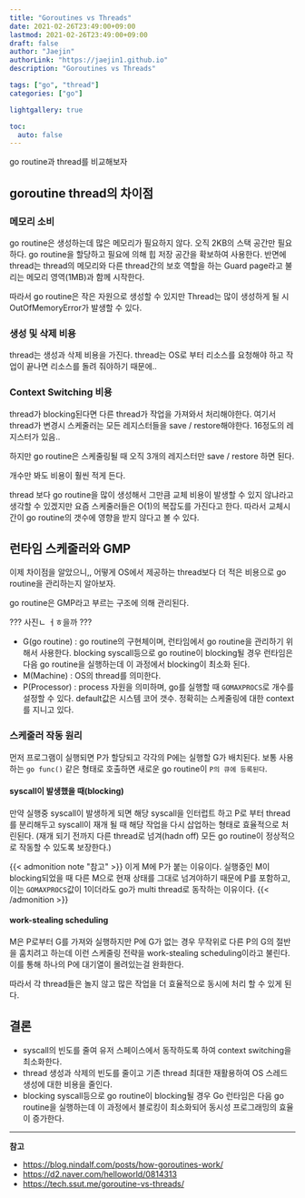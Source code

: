 ```yaml
---
title: "Goroutines vs Threads"
date: 2021-02-26T23:49:00+09:00
lastmod: 2021-02-26T23:49:00+09:00
draft: false
author: "Jaejin"
authorLink: "https://jaejin1.github.io"
description: "Goroutines vs Threads"

tags: ["go", "thread"]
categories: ["go"]

lightgallery: true

toc:
  auto: false
---
```


go routine과 thread를 비교해보자

<!--more-->

## goroutine thread의 차이점

### 메모리 소비

go routine은 생성하는데 많은 메모리가 필요하지 않다. 오직 2KB의 스택 공간만 필요하다. go routine을 할당하고 필요에 의해 힙 저장 공간을 확보하여 사용한다.
반면에 thread는 thread의 메모리와 다른 thread간의 보호 역할을 하는 Guard page라고 불리는 메모리 영역(1MB)과 함께 시작한다.

따라서 go routine은 작은 자원으로 생성할 수 있지만 Thread는 많이 생성하게 될 시 OutOfMemoryError가 발생할 수 있다. 

### 생성 및 삭제 비용

thread는 생성과 삭제 비용을 가진다. thread는 OS로 부터 리소스를 요청해야 하고 작업이 끝나면 리소스를 돌려 줘야하기 때문에..

### Context Switching 비용

thread가 blocking된다면 다른 thread가 작업을 가져와서 처리해야한다. 여기서 thread가 변경시 스케줄러는 모든 레지스터들을 save / restore해야한다. 16정도의 레지스터가 있음..

하지만 go routine은 스케줄링될 때 오직 3개의 레지스터만 save / restore 하면 된다. 

개수만 봐도 비용이 훨씬 적게 든다.

thread 보다 go routine을 많이 생성해서 그만큼 교체 비용이 발생할 수 있지 않냐라고 생각할 수 있겠지만 요즘 스케줄러들은 O(1)의 복잡도를 가진다고 한다. 따라서 교체시간이 go routine의 갯수에 영향을 받지 않다고 볼 수 있다.

## 런타임 스케줄러와 GMP

이제 차이점을 알았으니,, 어떻게 OS에서 제공하는 thread보다 더 적은 비용으로 go routine을 관리하는지 알아보자.

go routine은 GMP라고 부르는 구조에 의해 관리된다.

??? 사진ㄴ ㅓㅎ을까 ???

* G(go routine) : go routine의 구현체이며, 런타임에서 go routine을 관리하기 위해서 사용한다. blocking syscall등으로 go routine이 blocking될 경우 런타임은 다음 go routine을 실행하는데 이 과정에서 blocking이 최소화 된다.
* M(Machine) : OS의 thread를 의미한다.
* P(Processor) : process 자원을 의미하며, go를 실행할 때 `GOMAXPROCS`로 개수를 설정할 수 있다. default값은 시스템 코어 갯수. 정확히는 스케줄링에 대한 context를 지니고 있다.

### 스케줄러 작동 원리

먼저 프로그램이 실행되면 P가 할당되고 각각의 P에는 실행할 G가 배치된다. 보통 사용하는 `go func()` 같은 형태로 호출하면 새로운 go routine이 `P의 큐에 등록된다`. 

#### syscall이 발생했을 때(blocking)

만약 실행중 syscall이 발생하게 되면 해당 syscall을 인터럽트 하고 P로 부터 thread를 분리해두고 syscall이 재개 될 때 해당 작업을 다시 삽업하는 형태로 효율적으로 처린된다. (재개 되기 전까지 다른 thread로 넘겨(hadn off) 모든 go routine이 정상적으로 작동할 수 있도록 보장한다.) 

{{< admonition note "참고" >}}
이게 M에 P가 붙는 이유이다. 실행중인 M이 blocking되었을 때 다른 M으로 현재 상태를 그대로 넘겨야하기 때문에 P를 포함하고, 이는 `GOMAXPROCS`값이 1이더라도 go가 multi thread로 동작하는 이유이다.
{{< /admonition >}}

#### work-stealing scheduling

M은 P로부터 G를 가져와 실행하지만 P에 G가 없는 경우 무작위로 다른 P의 G의 절반을 훔치려고 하는데 이런 스케줄링 전략을 work-stealing scheduling이라고 불린다. 이를 통해 하나의 P에 대기열이 몰려있는걸 완화한다.

따라서 각 thread들은 놀지 않고 많은 작업을 더 효율적으로 동시에 처리 할 수 있게 된다.

## 결론

* syscall의 빈도를 줄여 유저 스페이스에서 동작하도록 하여 context switching을 최소화한다.
* thread 생성과 삭제의 빈도를 줄이고 기존 thread 최대한 재활용하여 OS 스레드 생성에 대한 비용을 줄인다.
* blocking syscall등으로 go routine이 blocking될 경우 Go 런타임은 다음 go routine을 실행하는데 이 과정에서 블로킹이 최소화되어 동시성 프로그래밍의 효율이 증가한다.

---

**참고**

* https://blog.nindalf.com/posts/how-goroutines-work/
* https://d2.naver.com/helloworld/0814313
* https://tech.ssut.me/goroutine-vs-threads/